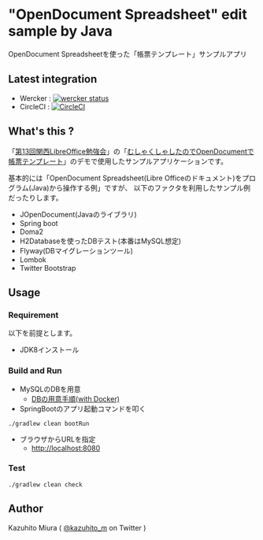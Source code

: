 "OpenDocument Spreadsheet" edit sample by Java
==============================================

OpenDocument Spreadsheetを使った「帳票テンプレート」サンプルアプリ

## Latest integration

+ Wercker : [![wercker status](https://app.wercker.com/status/220acd08eb808b9ba686d1130ae5d1bd/s/ "wercker status")](https://app.wercker.com/project/byKey/220acd08eb808b9ba686d1130ae5d1bd)
+ CircleCI : [![CircleCI](https://circleci.com/gh/kazuhito-m/java-odf-edit-sample.svg?style=svg)](https://circleci.com/gh/kazuhito-m/java-odf-edit-sample)

## What's this ?

「[第13回関西LibreOffice勉強会](http://connpass.com/event/40278/)」の「[むしゃくしゃしたのでOpenDocumentで帳票テンプレート](http://www.slideshare.net/miurakazuhito/opendocument-13libreoffice-libokansai)」のデモで使用したサンプルアプリケーションです。

基本的には「OpenDocument Spreadsheet(Libre Officeのドキュメント)をプログラム(Java)から操作する例」ですが、
以下のファクタを利用したサンプル例だったりします。

- JOpenDocument(Javaのライブラリ)
- Spring boot
- Doma2
- H2Databaseを使ったDBテスト(本番はMySQL想定)
- Flyway(DBマイグレーションツール)
- Lombok
- Twitter Bootstrap

## Usage

### Requirement

以下を前提とします。

- JDK8インストール

### Build and Run

- MySQLのDBを用意
    + [DBの用意手順(with Docker)](./INITIAL_DATABASE.md)
- SpringBootのアプリ起動コマンドを叩く
```
./gradlew clean bootRun
```
- ブラウザからURLを指定
    + [http://localhost:8080](http://localhost:8080)

### Test

```
./gradlew clean check
```

## Author

Kazuhito Miura ( [@kazuhito_m](https://twitter.com/kazuhito_m) on Twitter )
